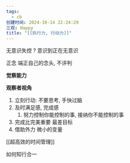 ```yaml
---
tags:
  - cb
创建时间: 2024-10-14 22:24:29
三观: Happy
title: "[[执行力, 行动力]]"
---
```

无意识失控 ?
意识到正在无意识

正念
端正自己的念头, 不评判

**觉察能力**

**观察者视角**

1. 立刻行动: 不要思考, 手快过脑
2. 及时满足感, 完成感
	1. 努力控制你能控制的事, 接纳你不能控制的事
3. 完成比完美重要 最差目标
4. 借助外力 微小的变量


[[超高效的时间管理]]


如何知行合一
